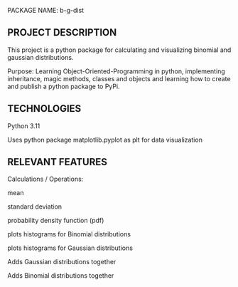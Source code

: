 PACKAGE NAME: b-g-dist

PROJECT DESCRIPTION
-----------------------
This project is a python package for calculating and visualizing binomial and gaussian distributions.

Purpose: Learning Object-Oriented-Programming in python, implementing inheritance, magic methods, classes and objects and learning how to create and publish a python package to PyPi.


TECHNOLOGIES
-----------------------
Python 3.11

Uses python package matplotlib.pyplot as plt for data visualization


RELEVANT FEATURES
-----------------------
Calculations / Operations:

mean

standard deviation

probability density function (pdf)

plots histograms for Binomial distributions

plots histograms for Gaussian distributions

Adds Gaussian distributions together

Adds Binomial distributions together

